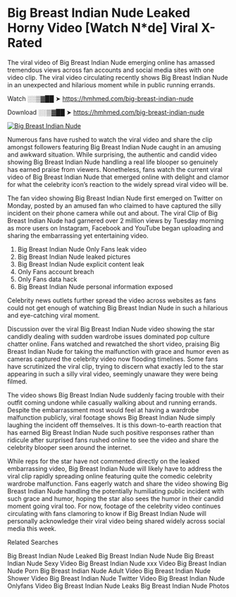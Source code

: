 ﻿# Big Breast Indian Nude Leaked Horny Video [Watch N*de] Viral X-Rated

The viral video of ﻿Big Breast Indian Nude emerging online has amassed tremendous views across fan accounts and social media sites with one video clip. The viral video circulating recently shows ﻿Big Breast Indian Nude in an unexpected and hilarious moment while in public running errands. 

Watch ░░▒▓██ ➤ https://hmhmed.com/big-breast-indian-nude

Download ░░▒▓██ ➤ https://hmhmed.com/big-breast-indian-nude

[![Big Breast Indian Nude](https://i.imgur.com/dJHk4Zq.gif)](https://hmhmed.com/big-breast-indian-nude)

Numerous fans have rushed to watch the viral video and share the clip amongst followers featuring ﻿Big Breast Indian Nude caught in an amusing and awkward situation. While surprising, the authentic and candid video showing ﻿Big Breast Indian Nude handling a real life blooper so genuinely has earned praise from viewers. Nonetheless, fans watch the current viral video of ﻿Big Breast Indian Nude that emerged online with delight and clamor for what the celebrity icon’s reaction to the widely spread viral video will be.

The fan video showing ﻿Big Breast Indian Nude first emerged on Twitter on Monday, posted by an amused fan who claimed to have captured the silly incident on their phone camera while out and about. The viral Clip of ﻿Big Breast Indian Nude had garnered over 2 million views by Tuesday morning as more users on Instagram, Facebook and YouTube began uploading and sharing the embarrassing yet entertaining video. 

1. ﻿Big Breast Indian Nude Only Fans leak video
2. ﻿Big Breast Indian Nude leaked pictures
3. ﻿Big Breast Indian Nude explicit content leak
4. Only Fans account breach
5. Only Fans data hack
6. ﻿Big Breast Indian Nude personal information exposed

Celebrity news outlets further spread the video across websites as fans could not get enough of watching ﻿Big Breast Indian Nude in such a hilarious and eye-catching viral moment. 

Discussion over the viral ﻿Big Breast Indian Nude video showing the star candidly dealing with sudden wardrobe issues dominated pop culture chatter online. Fans watched and rewatched the short video, praising ﻿Big Breast Indian Nude for taking the malfunction with grace and humor even as cameras captured the celebrity video now flooding timelines. Some fans have scrutinized the viral clip, trying to discern what exactly led to the star appearing in such a silly viral video, seemingly unaware they were being filmed.

The video shows ﻿Big Breast Indian Nude suddenly facing trouble with their outfit coming undone while casually walking about and running errands. Despite the embarrassment most would feel at having a wardrobe malfunction publicly, viral footage shows ﻿Big Breast Indian Nude simply laughing the incident off themselves. It is this down-to-earth reaction that has earned ﻿Big Breast Indian Nude such positive responses rather than ridicule after surprised fans rushed online to see the video and share the celebrity blooper seen around the internet.  

While reps for the star have not commented directly on the leaked embarrassing video, ﻿Big Breast Indian Nude will likely have to address the viral clip rapidly spreading online featuring quite the comedic celebrity wardrobe malfunction. Fans eagerly watch and share the video showing ﻿Big Breast Indian Nude handling the potentially humiliating public incident with such grace and humor, hoping the star also sees the humor in their candid moment going viral too. For now, footage of the celebrity video continues circulating with fans clamoring to know if ﻿Big Breast Indian Nude will personally acknowledge their viral video being shared widely across social media this week.

Related Searches

﻿Big Breast Indian Nude Leaked
﻿Big Breast Indian Nude Nude
﻿Big Breast Indian Nude Sexy Video
﻿Big Breast Indian Nude xxx Video
﻿Big Breast Indian Nude Porn
﻿Big Breast Indian Nude Adult Video
﻿Big Breast Indian Nude Shower Video
﻿Big Breast Indian Nude Twitter Video
﻿Big Breast Indian Nude Onlyfans Video
﻿Big Breast Indian Nude Leaks
﻿Big Breast Indian Nude Photos